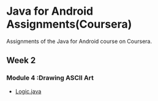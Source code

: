 # Java for Android Assignments(Coursera)
Assignments of the Java for Android course on Coursera.


## Week 2
### Module 4 :Drawing ASCII Art
* [Logic.java](https://github.com/jayesh-srivastava/java-for-android-coursera/blob/master/m4-assignments-diamond-sizes-skeleton/app/src/main/java/mooc/vandy/java4android/diamonds/logic/Logic.java)

